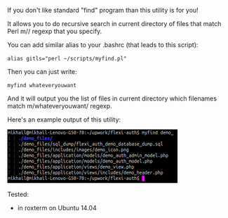 If you don't like standard "find" program than this utility is for you!

It allows you to do recursive search in current directory of files that match Perl m// regexp that you specify.

You can add similar alias to your .bashrc (that leads to this script):
```shell
alias gitls="perl ~/scripts/myfind.pl"
```
Then you can just write:
```shell
myfind whateveryouwant
```
And it will output you the list of files in current directory which filenames match m/whateveryouwant/ regexp.

Here's an example output of this utility: 

![Example output of myfind utility](/myfind.png?raw=true "Example output")

Tested:
- in roxterm on Ubuntu 14.04
